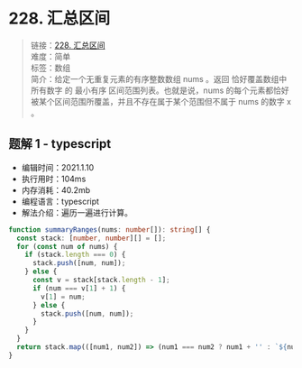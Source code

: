 # 228. 汇总区间

> 链接：[228. 汇总区间](https://leetcode-cn.com/problems/summary-ranges/)  
> 难度：简单  
> 标签：数组  
> 简介：给定一个无重复元素的有序整数数组 nums 。返回 恰好覆盖数组中所有数字 的 最小有序 区间范围列表。也就是说，nums 的每个元素都恰好被某个区间范围所覆盖，并且不存在属于某个范围但不属于 nums 的数字 x 。

## 题解 1 - typescript

- 编辑时间：2021.1.10
- 执行用时：104ms
- 内存消耗：40.2mb
- 编程语言：typescript
- 解法介绍：遍历一遍进行计算。

```typescript
function summaryRanges(nums: number[]): string[] {
  const stack: [number, number][] = [];
  for (const num of nums) {
    if (stack.length === 0) {
      stack.push([num, num]);
    } else {
      const v = stack[stack.length - 1];
      if (num === v[1] + 1) {
        v[1] = num;
      } else {
        stack.push([num, num]);
      }
    }
  }
  return stack.map(([num1, num2]) => (num1 === num2 ? num1 + '' : `${num1}->${num2}`));
}
```
